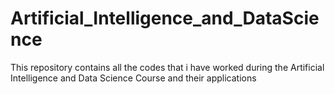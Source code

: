 # Artificial_Intelligence_and_DataScience
This repository contains all the codes that i have worked during the Artificial Intelligence and Data Science Course and their applications
